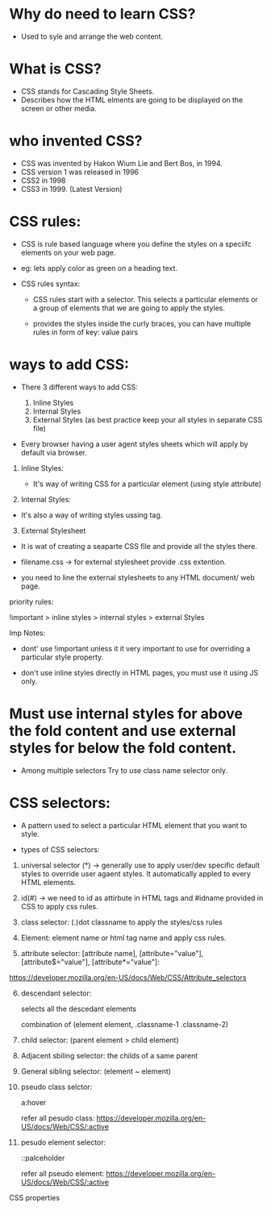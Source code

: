 # Why do need to learn CSS?

- Used to syle and arrange the web content.

# What is CSS?

- CSS stands for Cascading Style Sheets.
- Describes how the HTML elments are going to be displayed on the screen or other media.

# who invented CSS?

- CSS was invented by Hakon Wium Lie and Bert Bos, in 1994.
- CSS version 1 was released in 1996
- CSS2 in 1998
- CSS3 in 1999. (Latest Version)

# CSS rules:

- CSS is rule based language where you define the styles on a speciifc elements on your web page.

- eg: lets apply color as green on a heading text.

- CSS rules syntax:

  - CSS rules start with a selector. This selects a particular elements or a group of elements that we are going to apply the styles.

  - provides the styles inside the curly braces, you can have multiple rules in form of key: value pairs

# ways to add CSS:

- There 3 different ways to add CSS:

  1.  Inline Styles
  2.  Internal Styles
  3.  External Styles (as best practice keep your all styles in separate CSS file)

- Every browser having a user agent styles sheets which will apply by default via browser.

1. Inline Styles:

   - It's way of writing CSS for a particular element (using style attribute)

2. Internal Styles:

- It's also a way of writing styles ussing <style></style> tag.

3. External Stylesheet

- It is wat of creating a seaparte CSS file and provide all the styles there.

- filename.css -> for external stylesheet provide .css extention.

- you need to line the external stylesheets to any HTML document/ web page.

priority rules:

!important > inline styles > internal styles > external Styles

Imp Notes:

- dont' use !important unless it it very important to use for overriding a particular style property.

- don't use inline styles directly in HTML pages, you must use it using JS only.

# Must use internal styles for above the fold content and use external styles for below the fold content.

- Among multiple selectors Try to use class name selector only.

# CSS selectors:

- A pattern used to select a particular HTML element that you want to style.

- types of CSS selectors:

1. universal selector (\*) -> generally use to apply user/dev specific default styles to override user agaent styles. It automatically appled to every HTML elements.

2. id(#) -> we need to id as attirbute in HTML tags and #idname provided in CSS to apply css rules.

3. class selector: (.)dot classname to apply the styles/css rules

4. Element: element name or html tag name and apply css rules.

5. attribute selector: [attribute name], [attribute="value"], [attribute$="value"], [attribute*="value"]:

https://developer.mozilla.org/en-US/docs/Web/CSS/Attribute_selectors

6. descendant selector:

   selects all the descedant elements

   combination of (element element, .classname-1 .classname-2)

7. child selector: (parent element > child element)

8. Adjacent sbiling selector: the childs of a same parent

9. General sibling selector: (element ~ element)

10. pseudo class selctor:

    a:hover

    refer all pesudo class: https://developer.mozilla.org/en-US/docs/Web/CSS/:active

11. pesudo element selector:

    ::palceholder

    refer all pseudo element: https://developer.mozilla.org/en-US/docs/Web/CSS/:active

CSS properties

